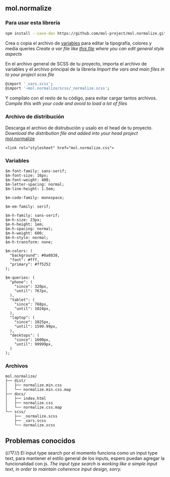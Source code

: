 ## mol.normalize


### Para usar esta librería ###

```sh
npm install --save-dev https://github.com/mol-project/mol.normalize.git
```

Crea o copia el archivo de [variables](https://github.com/mol-project/mol.normalize/blob/master/scss/_vars.scss) para editar la tipografía, colores y media queries
*Create a var file like [this file](https://github.com/mol-project/mol.normalize/blob/master/scss/_vars.scss) where you can edit general style aspects*

En el archivo general de SCSS de tu proyecto, importa el archivo de variables y el archivo principal de la librería *Import the vars and main files in to your project scss file*
```sh
@import '_vars.scss';
@import '~mol.normalize/scss/_normalize.scss';
```

Y compilalo con el resto de tu código, para evitar cargar tantos archivos. 
*Compile this with your code and avoid to load a lot of files*

### Archivo de distribución ###
Descarga el archivo de distrubución y usalo en el head de tu proyecto. 
*Download the distribution file and added into your head project*
[mol.normalize](https://raw.githubusercontent.com/mol-project/mol.normalize/master/dist/normalize.min.css)
```text
<link rel="stylesheet" href="mol.normalize.css">
```

### Variables ###
```text
$m-font-family: sans-serif;
$m-font-size: 16px;
$m-font-weight: 400;
$m-letter-spacing: normal;
$m-line-height: 1.5em;

$m-code-family: monospace;

$m-em-family: serif;

$m-h-family: sans-serif;
$m-h-size: 23px;
$m-h-height: 1em;
$m-h-spacing: normal;
$m-h-weight: 600;
$m-h-style: normal;
$m-h-transform: none;

$m-colors: (
  "background": #0a0838,
  "font": #fff,
  "primary": #ff5252
);

$m-queries: (
  "phone": (
    "since": 320px,
    "until": 767px,
  ),
  "tablet": (
    "since": 768px,
    "until": 1024px,
  ),
  "laptop": (
    "since": 1025px,
    "until": 1599.99px,
  ),
  "desktops": (
    "since": 1600px,
    "until": 99999px,
  )
);
```

### Archivos ###
```text
mol.normalize/
├── dist/
│   ├── normalize.min.css
│   └── normalize.min.css.map
├── docs/
│   ├── index.html
│   ├── normalize.css
│   └── normalize.css.map
└── scss/
    ├── _normalize.scss
    ├── _vars.scss
    └── normalize.scss
```

## Problemas conocidos ##

(//▽//) El input type search por el momento funciona como un input type text, para mantener el estilo general de los inputs, espero puedan agregar la funcionalidad con js. *The input type search is working like a simple input text, in order to maintain coherence input design, sorry.*
